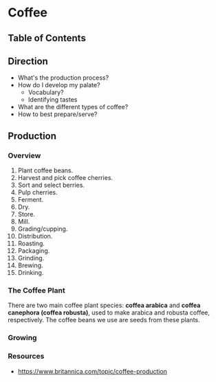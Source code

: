 # Coffee

## Table of Contents

## Direction

- What's the production process?
- How do I develop my palate?
  - Vocabulary?
  - Identifying tastes
- What are the different types of coffee?
- How to best prepare/serve?

## Production

### Overview

1. Plant coffee beans.
2. Harvest and pick coffee cherries.
3. Sort and select berries.
4. Pulp cherries.
5. Ferment.
6. Dry.
7. Store.
8. Mill.
9. Grading/cupping.
10. Distribution.
11. Roasting.
12. Packaging.
13. Grinding.
14. Brewing.
15. Drinking.

### The Coffee Plant

There are two main coffee plant species: **coffea arabica** and **coffea canephora (coffea robusta)**, used to make arabica and robusta coffee, respectively.
The coffee beans we use are seeds from these plants.



### Growing

### Resources

- https://www.britannica.com/topic/coffee-production
